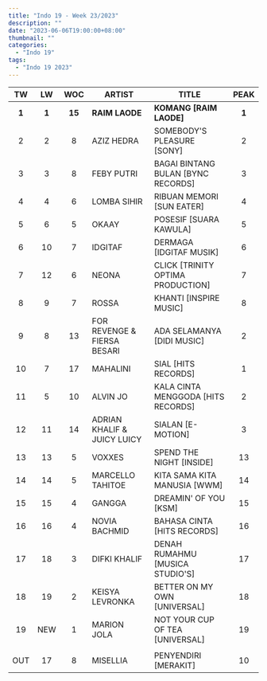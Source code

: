 ```yaml
---
title: "Indo 19 - Week 23/2023"
description: ""
date: "2023-06-06T19:00:00+08:00"
thumbnail: ""
categories:
  - "Indo 19"
tags:
  - "Indo 19 2023"
---
```

<!--more-->
|TW|LW|WOC|ARTIST|TITLE|PEAK|
|:----:|:----:|:----:|----|----|:----:|
|**1**|**1**|**15**|**RAIM LAODE**|**KOMANG [RAIM LAODE]**|**1**|
|2|2|8|AZIZ HEDRA|SOMEBODY'S PLEASURE [SONY]|2|
|3|3|8|FEBY PUTRI|BAGAI BINTANG BULAN [BYNC RECORDS]|3|
|4|4|6|LOMBA SIHIR|RIBUAN MEMORI [SUN EATER]|4|
|5|6|5|OKAAY|POSESIF [SUARA KAWULA]|5|
|6|10|7|IDGITAF|DERMAGA [IDGITAF MUSIK]|6|
|7|12|6|NEONA|CLICK [TRINITY OPTIMA PRODUCTION]|7|
|8|9|7|ROSSA|KHANTI [INSPIRE MUSIC]|8|
|9|8|13|FOR REVENGE & FIERSA BESARI|ADA SELAMANYA [DIDI MUSIC]|2|
|10|7|17|MAHALINI|SIAL [HITS RECORDS]|1|
|11|5|10|ALVIN JO|KALA CINTA MENGGODA [HITS RECORDS]|2|
|12|11|14|ADRIAN KHALIF & JUICY LUICY|SIALAN [E-MOTION]|3|
|13|13|5|VOXXES|SPEND THE NIGHT [INSIDE]|13|
|14|14|5|MARCELLO TAHITOE|KITA SAMA KITA MANUSIA [WWM]|14|
|15|15|4|GANGGA|DREAMIN' OF YOU [KSM]|15|
|16|16|4|NOVIA BACHMID|BAHASA CINTA [HITS RECORDS]|16|
|17|18|3|DIFKI KHALIF|DENAH RUMAHMU [MUSICA STUDIO'S]|17|
|18|19|2|KEISYA LEVRONKA|BETTER ON MY OWN [UNIVERSAL]|18|
|19|NEW|1|MARION JOLA|NOT YOUR CUP OF TEA [UNIVERSAL]|19|
| | | | | | |
|OUT|17|8|MISELLIA|PENYENDIRI [MERAKIT]|10|